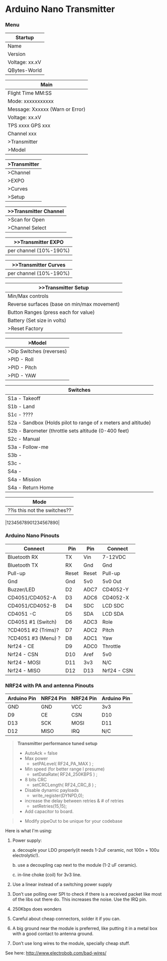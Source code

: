 # Arduino Nano Transmitter

### Menu
| Startup |  
| ----- | 
| Name           | 
| Version        | 
| Voltage: xx.xV | 
| QBytes-World   | 

| Main |  
| ----- | 
| Flight Time MM:SS|
| Mode: xxxxxxxxxxx| 
| Message: Xxxxxx (Warn or Error)| 
| Voltage: xx.xV | 
| TPS xxxx GPS xxx| 
| Channel xxx |
| >Transmitter   | 
| >Model   | 

| >Transmitter |  
| ----- | 
| >Channel | 
| >EXPO    | 
| >Curves  | 
| >Setup   | 

| >>Transmitter Channel|  
| -----            | 
| >Scan for Open  | 
| >Channel Select | 

| >>Transmitter EXPO|  
| ----- | 
| per channel (10%-190%)  | 

| >>Transmitter Curves|  
| ----- | 
| per channel (10%-190%)  | 

| >>Transmitter Setup|  
| ----- | 
| Min/Max controls | 
| Reverse surfaces (base on min/max movement)| 
| Button Ranges (press each for value) | 
| Battery (Set size in volts) | 
| >Reset Factory | 


| >Model |  
| ----- | 
| >Dip Switches (reverses)| 
| >PID - Roll   | 
| >PID - Pitch   | 
| >PID - YAW   | 

| Switches |  
| ----- | 
| S1a - Takeoff| 
| S1b - Land   | 
| S1c - ????   | 
| S2a - Sandbox     (Holds pilot to range of x meters and altitude)| 
| S2b - Barometer   (throttle sets altitude (0-400 feet)| 
| S2c - Manual   | 
| S3a - Follow-me |
| S3b - |
| S3c - |
| S4a -   | 
| S4a - Mission  | 
| S4a - Return Home   | 


| Mode |  
| ----- | 
| ??is this not the switches?? | 

|12345678901234567890|

### Arduino Nano Pinouts

| Connect |  Pin  | Pin   | Connect |
| ----- | ------ | ------ | ------ |
| Bluetooth RX     | TX     | Vin   | 7-12VDC  |
| Bluetooth TX     | RX     | Gnd   | Gnd      |
| Pull-up          | Reset  | Reset | Pull-up  |
| Gnd              | Gnd    | 5v0   | 5v0 Out  |
| Buzzer/LED       | D2     | ADC7  | CD4052-Y |
| CD4051/CD4052-A  | D3     | ADC6  | CD4052-X |
| CD4051/CD4052-B  | D4     | SDC   | LCD SDC  |
| CD4051       -C  | D5     | SDA   | LCD SDA  |
| CD4051 #1 (Switch)| D6    | ADC3  | Role     |
|?CD4051 #2 (Trims)?| D7     | ADC2  | Pitch    |
|?CD4051 #3 (Menu) ?| D8     | ADC1  | Yaw      |
| Nrf24 - CE       | D9     | ADC0  | Throttle |
| Nrf24 - CSN      | D10    | Aref  | 5v0      |
| Nrf24 - MOSI     | D11    | 3v3   | N/C      |
| Nrf24 - MISO     | D12    | D13   | Nrf24 - CSN|

### NRF24 with PA and antenna Pinouts
| Arduino Pin |  NRF24 Pin  | NRF24 Pin   | Arduino Pin |
| ----- | ------ | ------ | ------ |
| GND   | GND    | VCC    | 3v3    |
| D9    | CE     | CSN    | D10    |
| D13   | SCK    | MOSI   | D11    |
| D12   | MISO   | IRQ    | N/C    |


> **Transmitter performance tuned setup**
> - AutoAck = false 
> - Max power 
>   - setPALevel( RF24_PA_MAX ) ; 
> - Min speed (for better range I presume)
>   - setDataRate( RF24_250KBPS ) ; 
> - 8 bits CRC
>   - setCRCLength( RF24_CRC_8 ) ; 
> - Disable dynamic payloads 
>   - write_register(DYNPD,0); 
> - increase the delay between retries & # of retries 
>   - setRetries(15,15);
> - Add capacitor to board.

> - Modify pipeOut to be unique for your codebase

Here is what I'm using:
1. Power supply:

      a. decouple your LDO properly(it needs 1-2uF ceramic, not 100n + 100u electrolytic!). 
      
      b. use a decoupling cap next to the module (1-2 uF ceramic).
      
      c. in-line choke (coil) for 3v3 line.
      
2. Use a linear instead of a switching power supply
3. Don’t use polling over SPI to check if there is a received packet like most of the libs out there do. This increases the noise. Use the IRQ pin.
4. 250Kbps does wonders
5. Careful about cheap connectors, solder it if you can.
6. A big ground near the module is preferred, like putting it in a metal box with a good contact to antenna ground.
7. Don’t use long wires to the module, specially cheap stuff.

See here: http://www.electrobob.com/bad-wires/
